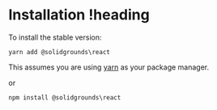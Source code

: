 # Installation !heading

To install the stable version:

```
yarn add @solidgrounds\react
```

This assumes you are using [yarn](https://yarnpkg.com) as your package manager.

or

```
npm install @solidgrounds\react
```
